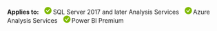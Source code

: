 **Applies to:** ![yes](media/yes.png)SQL Server 2017 and later Analysis Services ![yes](media/yes.png)Azure Analysis Services ![yes](media/yes.png)Power BI Premium